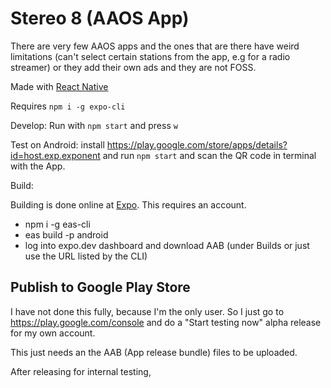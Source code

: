 # Stereo 8 (AAOS App)

There are very few AAOS apps and the ones that are there have weird limitations (can't select certain stations from the app, e.g for a radio streamer) or they add their own ads and they are not FOSS.

Made with [React Native](https://reactnative.dev)

Requires `npm i -g expo-cli`

Develop: Run with `npm start` and press `w`

Test on Android: install https://play.google.com/store/apps/details?id=host.exp.exponent and run `npm start` and scan the QR code in terminal with the App.

Build: 

Building is done online at [Expo](https://expo.dev/). This requires an account.

- npm i -g eas-cli
- eas build -p android
- log into expo.dev dashboard and download AAB (under Builds or just use the URL listed by the CLI)

## Publish to Google Play Store

I have not done this fully, because I'm the only user. So I just go to https://play.google.com/console and do a "Start testing now" alpha release for my own account.

This just needs an the AAB (App release bundle) files to be uploaded.

After releasing for internal testing, 

